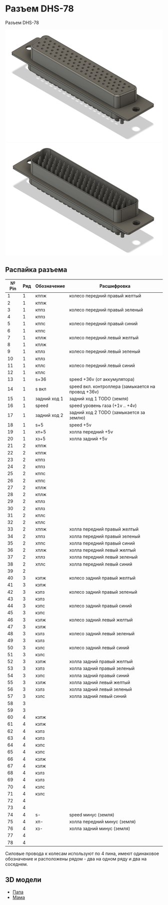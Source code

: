 # Разъем DHS-78

Разъем DHS-78

![Мама](39big1.png)
![Папа](39big2.png)

## Распайка разъема

| № Pin | Ряд | Обозначение | Расшифровка |
| ------ | --- | ----------- | ----------- |
| 1  | 1 | кппж | колесо передний правый желтый |
| 2  | 1 | кппж |  |
| 3  | 1 | кппз | колесо передний правый зеленый |
| 4  | 1 | кппз |  |
| 5  | 1 | кппс | колесо передний правый синий |
| 6  | 1 | кппс |  |
| 7  | 1 | кплж | колесо передний левый желтый |
| 8  | 1 | кплж |  |
| 9  | 1 | кплз | колесо передний левый зеленый |
| 10 | 1 | кплз |  |
| 11 | 1 | кплс | колесо передний левый синий |
| 12 | 1 | кплс |  |
| 13 | 1 | s+36 | speed +36v (от аккумулятора) |
| 14 | 1 | s вкл | speed вкл. контроллера (замыкается на провод +36v) |
| 15 | 1 | задний ход 1 | задний ход 1 TODO (земля) |
| 16 | 1 | speed | speed уровень газа (+1v .. +4v) |
| 17 | 1 | задний ход 2 | задний ход 2 TODO (замыкается за землю) |
| 18 | 1 | s+5 | speed +5v |
| 19 | 1 | хп+5 | холла передний +5v |
| 20 | 1 | хз+5 | холла задний +5v |
| 21 | 2 | кппж |  |
| 22 | 2 | кппж |  |
| 23 | 2 | кппз |  |
| 24 | 2 | кппз |  |
| 25 | 2 | кппс |  |
| 26 | 2 | кппс |  |
| 27 | 2 | кплж |  |
| 28 | 2 | кплж |  |
| 29 | 2 | кплз |  |
| 30 | 2 | кплз |  |
| 31 | 2 | кплс |  |
| 32 | 2 | кплс |  |
| 33 | 2 | хппж | холла передний правый желтый |
| 34 | 2 | хппз | холла передний правый зеленый |
| 35 | 2 | хппс | холла передний правый синий |
| 36 | 2 | хплж | холла передний левый желтый |
| 37 | 2 | хплз | холла передний левый зеленый |
| 38 | 2 | хплс | холла передний левый синий |
| 39 | 2 |  |  |
| 40 | 3 | кзпж | колесо задний правый желтый |
| 41 | 3 | кзпж |  |
| 42 | 3 | кзпз | колесо задний правый зеленый |
| 43 | 3 | кзпз |  |
| 44 | 3 | кзпс | колесо задний правый синий |
| 45 | 3 | кзпс |  |
| 46 | 3 | кзлж | колесо задний левый желтый |
| 47 | 3 | кзлж |  |
| 48 | 3 | кзлз | колесо задний левый зеленый |
| 49 | 3 | кзлз |  |
| 50 | 3 | кзлс | колесо задний левый синий |
| 51 | 3 | кзлс |  |
| 52 | 3 | хзпж | холла задний правый желтый |
| 53 | 3 | хзпз | холла задний правый зеленый |
| 54 | 3 | хзпс | холла задний правый синий |
| 55 | 3 | хзлж | холла задний левый желтый |
| 56 | 3 | хзлз | холла задний левый зеленый |
| 57 | 3 | хзлс | холла задний левый синий |
| 58 | 3 |  |  |
| 59 | 3 |  |  |
| 60 | 4 | кзпж |  |
| 61 | 4 | кзпж |  |
| 62 | 4 | кзпз |  |
| 63 | 4 | кзпз |  |
| 64 | 4 | кзпс |  |
| 65 | 4 | кзпс |  |
| 66 | 4 | кзлж |  |
| 67 | 4 | кзлж |  |
| 68 | 4 | кзлз |  |
| 69 | 4 | кзлз |  |
| 70 | 4 | кзлс |  |
| 71 | 4 | кзлс |  |
| 72 | 4 |  |  |
| 73 | 4 |  |  |
| 74 | 4 | s- | speed минус (земля) |
| 75 | 4 | хп- | холла передний минус (земля) |
| 76 | 4 | хз- | холла задний минус (земля) |
| 77 | 4 |  |  |
| 78 | 4 |  |  |

Силовые провода к колесам используют по 4 пина, имеют одинаковое обозначение и расположены рядом - два на одном ряду и два на соседнем.

## 3D модели
- [Папа](39_1part.f3d)
- [Мама](39_2part.f3d)